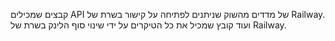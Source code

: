 קבצים שמכילים API של מדדים מהשוק שניתנים לפתיחה על קישור בשרת של Railway.
ועוד קובץ שמכיל את כל הטיקרים על ידי שינוי סוף הלינק בשרת של Railway.
